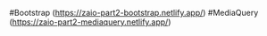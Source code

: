 #Bootstrap
(https://zaio-part2-bootstrap.netlify.app/)
#MediaQuery
(https://zaio-part2-mediaquery.netlify.app/)
